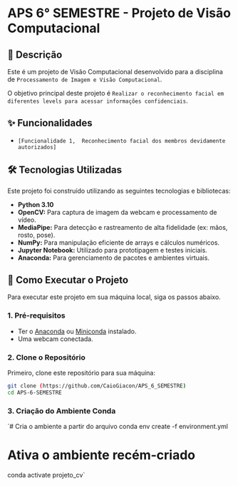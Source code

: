 # APS 6° SEMESTRE - Projeto de Visão Computacional

## 📝 Descrição

Este é um projeto de Visão Computacional desenvolvido para a disciplina de `Processamento de Imagem e Visão Computacional`.

O objetivo principal deste projeto é `Realizar o reconhecimento facial em diferentes levels para acessar informações confidenciais`.

## ✨ Funcionalidades

* `[Funcionalidade 1,  Reconhecimento facial dos membros devidamente autorizados]`

## 🛠️ Tecnologias Utilizadas

Este projeto foi construído utilizando as seguintes tecnologias e bibliotecas:

* **Python 3.10**
* **OpenCV:** Para captura de imagem da webcam e processamento de vídeo.
* **MediaPipe:** Para detecção e rastreamento de alta fidelidade (ex: mãos, rosto, pose).
* **NumPy:** Para manipulação eficiente de arrays e cálculos numéricos.
* **Jupyter Notebook:** Utilizado para prototipagem e testes iniciais.
* **Anaconda:** Para gerenciamento de pacotes e ambientes virtuais.

## 🚀 Como Executar o Projeto

Para executar este projeto em sua máquina local, siga os passos abaixo.

### 1. Pré-requisitos

* Ter o [Anaconda](https://www.anaconda.com/download) ou [Miniconda](https://docs.conda.io/en/latest/miniconda.html) instalado.
* Uma webcam conectada.

### 2. Clone o Repositório

Primeiro, clone este repositório para sua máquina:

```bash
git clone (https://github.com/CaioGiacon/APS_6_SEMESTRE)
cd APS-6-SEMESTRE
```

### 3. Criação do Ambiente Conda
`# Cria o ambiente a partir do arquivo
conda env create -f environment.yml

# Ativa o ambiente recém-criado
conda activate projeto_cv`

